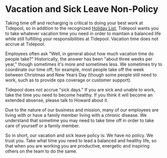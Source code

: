 # Vacation and Sick Leave Non-Policy

Taking time off and recharging is critical to doing your best work at Tidepool, so in addition to the recognized [Holiday List](https://github.com/tidepool-org/handbook/blob/master/Benefits%20and%20Perks/Holiday%20List.md), Tidepool wants you to take whatever vacation time you need in order to maintain a balanced life while still fulfilling your responsibilities at Tidepool. Vacation time does not accrue at Tidepool.

Employees often ask "Well, in general about how much vacation time do people take?" Historically, the answer has been "about three weeks per year," though sometimes it's more and sometimes less. We sometimes try to coordinate our time off; for example, most people take off the week between Christmas and New Years Day (though some people still need to work, such as to provide ops coverage or customer support).

Tidepool does not accrue "sick days." If you are sick and unable to work, take the time you need to become healthy. If you think it will become an extended absense, please talk to Howard about it.

Due to the nature of our business and mission, many of our employees are living with or have a family member living with a chronic disease. We understand that sometime you may need to take time off in order to take care of yourself or a family member.

So in short, our vacation and sick leave policy is: We have no policy. We trust you. Take what time you need to lead a balanced and healthy life, so that when you are working you are productive, energetic and inspiring others on the team to do the same.
